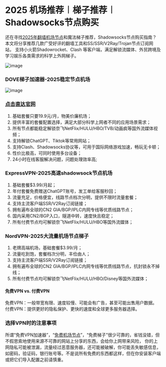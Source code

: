 # 2025 机场推荐︱梯子推荐︱Shadowsocks节点购买

还在寻找[2025年翻墙机场节点](https://github.com/yidali-jictuij/jsq-vpn)和魔法梯子推荐，Shadowsocks节点购买指南？
本文将分享推荐几款广受好评的翻墙工具和SS/SSR/V2Ray/Trojan节点订阅网站，
支持小火箭Shadowrocket、Clash 等客户端，满足解锁流媒体、外贸跨境及学习娱乐各类需求的科学上外网梯子。

![image](https://github.com/user-attachments/assets/545b52b4-4460-4622-a4e4-a8ed2a34ea89)

### DOVE梯子加速器-2025稳定节点机场

![image](https://github.com/user-attachments/assets/e44e4e63-c32f-4168-95db-153cb972d14b)

### [点击直达官网](https://dove8.cc/a.php?alavBTtF8UB)

1. 基础套餐只要19.9元/月，物美价廉机场；
2. 提供丰富的套餐配置选择，满足大部分科学上网者不同的应用场景需求；
3. 所有节点都能稳定解锁奈飞NetFlix/HULU/HBO/TVB/动画疯等国外流媒体视频；
4. 支持解锁ChatGPT、Tiktok等常用网站；
5. 支持Clash、Shadowsocks协议等，可用于国际网络游戏加速，畅玩无卡顿；
6. 性价比极高，可同时使用多台设备；
8. 24小时在线客服解决问题，问题处理效率高;

### ExpressVPN-2025高速shadowsock节点机场

1. 基础套餐$3.99/月起；
2. 年付套餐免费赠送ChatGPT账号，发工单给客服秒回；
3. 流量充足，价格便宜，线路节点档次分明，提供不限时流量套餐；
4. 支持主流客户端SSR/V2Ray订阅链接；
5. 拥有遍布全球的CN2 GIA/BGP/IPLC内网专线等优质线路节点；
6. 国内采用CN2/BGP入口，隧道中转，速度快且稳定；
7. 所有付费节点均可解锁奈飞NetFlix/HULU/HBO等国外流媒体；

### NordVPN-2025大流量机场节点梯子

1. 老牌高端机场，基础套餐$3.99/月；
2. 流量吃到饱，套餐档次分明，丰俭由人；
3. 支持主流客户端SSR/V2Ray订阅链接；
4. 拥有遍布全球的CN2 GIA/BGP/IPLC内网专线等优质线路节点，抗封锁永不掉线；
6. 所有付费节点均可解锁奈飞NetFlix/HULU/HBO/Disney等国外流媒体；

#### 免费VPN vs. 付费VPN

免费VPN：一般带宽有限、速度较慢、可能会有广告，甚至可能出售用户数据。
付费VPN：提供更好的隐私保护、更快的速度和全球更多服务器选择。

### 选择VPN时的注意事项

所谓“免费VPN加速器”，“[免费机场节点](https://appletalking.cc/archives/2302 )”，“免费梯子”很少可靠的，省钱没错，但不假思索地使用来源不可靠的网站上分享的东西，会给你上网带来风险，
你的上网隐私可能被泄漏，流量经过恶意服务器，还可能被破解，你可能丢失敏感信息，如密码，验证码，银行账号等。不是说所有免费的东西都这样，但在你安装客户端或把它们导入配置之前请慎重。
